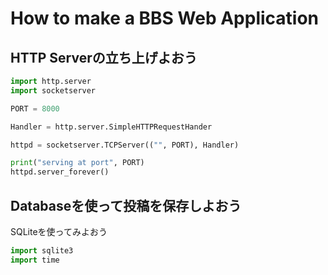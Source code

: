 # How to make a BBS Web Application

## HTTP Serverの立ち上げよおう
```Python
import http.server
import socketserver

PORT = 8000

Handler = http.server.SimpleHTTPRequestHander

httpd = socketserver.TCPServer(("", PORT), Handler)

print("serving at port", PORT)
httpd.server_forever()
```

## Databaseを使って投稿を保存しよおう
SQLiteを使ってみよおう

```Python
import sqlite3
import time
```
